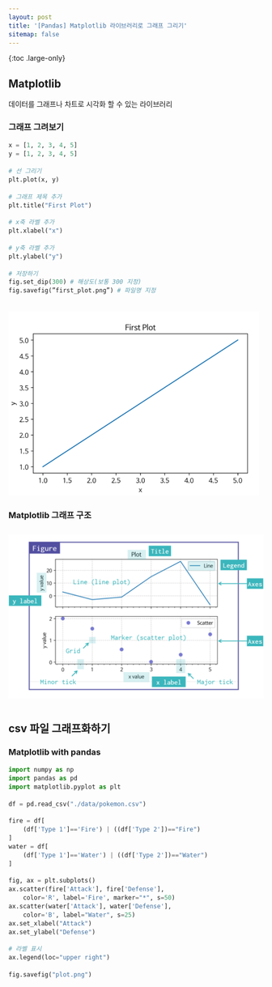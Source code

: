 ```yaml
---
layout: post
title: '[Pandas] Matplotlib 라이브러리로 그래프 그리기'
sitemap: false
---
```


{:toc .large-only}

## Matplotlib

데이터를 그래프나 차트로 시각화 할 수 있는 라이브러리

### 그래프 그려보기

```py
x = [1, 2, 3, 4, 5]
y = [1, 2, 3, 4, 5]

# 선 그리기
plt.plot(x, y)

# 그래프 제목 추가
plt.title("First Plot")

# x축 라벨 추가
plt.xlabel("x")

# y축 라벨 추가
plt.ylabel("y")

# 저장하기
fig.set_dip(300) # 해상도(보통 300 지정)
fig.savefig(”first_plot.png”) # 파일명 지정
```

<img src="/assets/img/blog/2022-09-30-matplotlib_01.png" style="margin-top:20px;">

### Matplotlib 그래프 구조

<img src="/assets/img/blog/2022-09-30-matplotlib_02.png" style="margin:10px 0;">

## csv 파일 그래프화하기

### Matplotlib with pandas

```py
import numpy as np
import pandas as pd
import matplotlib.pyplot as plt

df = pd.read_csv("./data/pokemon.csv")

fire = df[
    (df['Type 1']=='Fire') | ((df['Type 2'])=="Fire")
]
water = df[
    (df['Type 1']=='Water') | ((df['Type 2'])=="Water")
]

fig, ax = plt.subplots()
ax.scatter(fire['Attack'], fire['Defense'],
    color='R', label='Fire', marker="*", s=50)
ax.scatter(water['Attack'], water['Defense'],
    color='B', label="Water", s=25)
ax.set_xlabel("Attack")
ax.set_ylabel("Defense")

# 라벨 표시
ax.legend(loc="upper right")

fig.savefig("plot.png")
```
